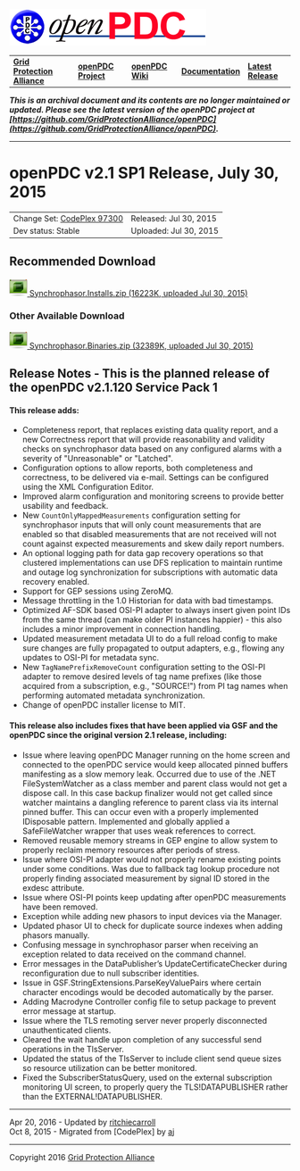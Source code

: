 [![The Open Source Phasor Data Concentrator](openPDC_Logo.png)](openPDC_Home.md "The Open Source Phasor Data Concentrator")

|   |   |   |   |   |
|---|---|---|---|---|
| **[Grid Protection Alliance](http://www.gridprotectionalliance.org "Grid Protection Alliance Home Page")** | **[openPDC Project](https://github.com/GridProtectionAlliance/openPDC "openPDC Project on GitHub")** | **[openPDC Wiki](openPDC_Home.md "openPDC Wiki Home Page")** | **[Documentation](openPDC_Documentation_Home.md "openPDC Documentation Home Page")** | **[Latest Release](https://github.com/GridProtectionAlliance/openPDC/releases "openPDC Releases Home Page")** |

***This is an archival document and its contents are no longer maintained or updated. Please see the latest version of the openPDC project at [https://github.com/GridProtectionAlliance/openPDC](https://github.com/GridProtectionAlliance/openPDC).***

---

# openPDC v2.1 SP1 Release, July 30, 2015

|   |   |
|---|---|
| Change Set: [CodePlex 97300](https://openpdc.codeplex.com/SourceControl/changeset/view/97300) | Released: Jul 30, 2015 |
| Dev status: Stable | Uploaded: Jul 30, 2015 |

## Recommended Download

[![](files/RuntimeBinary.gif) Synchrophasor.Installs.zip  (16223K, uploaded Jul 30, 2015)](http://openpdc.codeplex.com/downloads/get/1476243)

### Other Available Download

[![](files/RuntimeBinary.gif) Synchrophasor.Binaries.zip (32389K, uploaded Jul 30, 2015)](http://openpdc.codeplex.com/downloads/get/1476244)

## Release Notes - This is the planned release of the openPDC v2.1.120 Service Pack 1

#### This release adds:

- Completeness report, that replaces existing data quality report, and a new Correctness report that will provide reasonability and validity checks on synchrophasor data based on any configured alarms with a severity of "Unreasonable" or "Latched".
- Configuration options to allow reports, both completeness and correctness, to be delivered via e-mail. Settings can be configured using the XML Configuration Editor.
- Improved alarm configuration and monitoring screens to provide better usability and feedback.
- New `CountOnlyMappedMeasurements` configuration setting for synchrophasor inputs that will only count measurements that are enabled so that disabled measurements that are not received will not count against expected measurements and skew daily report numbers.
- An optional logging path for data gap recovery operations so that clustered implementations can use DFS replication to maintain runtime and outage log synchronization for subscriptions with automatic data recovery enabled.
- Support for GEP sessions using ZeroMQ.
- Message throttling in the 1.0 Historian for data with bad timestamps.
- Optimized AF-SDK based OSI-PI adapter to always insert given point IDs from the same thread (can make older PI instances happier) - this also includes a minor improvement in connection handling.
- Updated measurement metadata UI to do a full reload config to make sure changes are fully propagated to output adapters, e.g., flowing any updates to OSI-PI for metadata sync.
- New `TagNamePrefixRemoveCount` configuration setting to the OSI-PI adapter to remove desired levels of tag name prefixes (like those acquired from a subscription, e.g., "SOURCE!") from PI tag names when performing automated metadata synchronization.
- Change of openPDC installer license to MIT.

#### This release also includes fixes that have been applied via GSF and the openPDC since the original version 2.1 release, including:

- Issue where leaving openPDC Manager running on the home screen and connected to the openPDC service would keep allocated pinned buffers manifesting as a slow memory leak. Occurred due to use of the .NET FileSystemWatcher as a class member and parent class would not get a dispose call. In this case backup finalizer would not get called since watcher maintains a dangling reference to parent class via its internal pinned buffer. This can occur even with a properly implemented IDisposable pattern. Implemented and globally applied a  SafeFileWatcher wrapper that uses weak references to correct.
- Removed reusable memory streams in GEP engine to allow system to properly reclaim memory resources after periods of stress.
- Issue where OSI-PI adapter would not properly rename existing points under some conditions. Was due to fallback tag lookup procedure not properly finding associated measurement by signal ID stored in the  exdesc attribute.
- Issue where OSI-PI points keep updating after openPDC measurements have been removed.
- Exception while adding new phasors to input devices via the Manager.
- Updated phasor UI to check for duplicate source indexes when adding phasors manually.
- Confusing message in synchrophasor parser when receiving an exception related to data received on the command channel.
- Error messages in the DataPublisher’s  UpdateCertificateChecker during reconfiguration due to null subscriber identities.
- Issue in GSF.StringExtensions.ParseKeyValuePairs where certain character encodings would be decoded automatically by the parser.
- Adding Macrodyne Controller config file to setup package to prevent error message at startup.
- Issue where the TLS remoting server never properly disconnected unauthenticated clients.
- Cleared the wait handle upon completion of any successful send operations in the TlsServer.
- Updated the status of the TlsServer to include client send queue sizes so resource utilization can be better monitored.
- Fixed the SubscriberStatusQuery, used on the external subscription monitoring UI screen, to properly query the TLS!DATAPUBLISHER rather than the EXTERNAL!DATAPUBLISHER.

---

Apr 20, 2016 - Updated by [ritchiecarroll](https://github.com/ritchiecarroll)  
Oct 8, 2015 - Migrated from [CodePlex] by [aj](https://github.com/ajstadlin)

---

Copyright 2016 [Grid Protection Alliance](http://www.gridprotectionalliance.org)